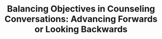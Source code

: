 ---
layout: publication
title: "Balancing Objectives in Counseling Conversations: Advancing Forwards or Looking Backwards"
website: "https://www.cs.cornell.edu/~cristian/Orientation.html"
authors:
  - { id: 'justinez', tag: '' }
  - { id: 'cristiand', tag: '' }
venue: Proceedings of ACL, 2020.
---